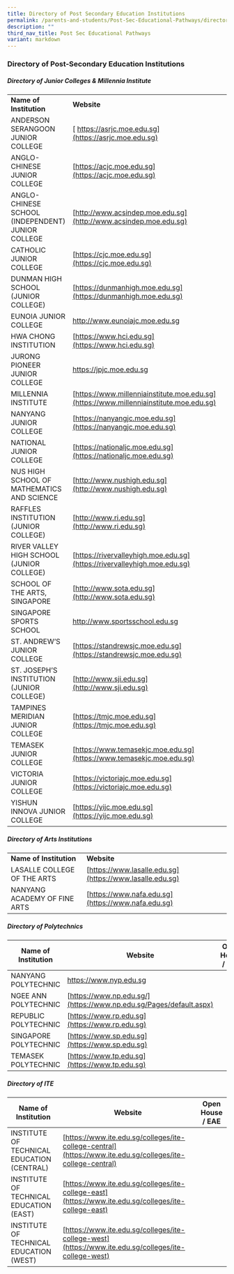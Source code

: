 ```yaml
---
title: Directory of Post Secondary Education Institutions
permalink: /parents-and-students/Post-Sec-Educational-Pathways/directory-of-post-sec-edu/
description: ""
third_nav_title: Post Sec Educational Pathways
variant: markdown
---
```

### Directory of Post-Secondary Education Institutions

##### Directory of Junior Colleges &amp; Millennia Institute

|                                                   |                                                                                        |                                                                                                                             |
| ------------------------------------------------- | -------------------------------------------------------------------------------------- | --------------------------------------------------------------------------------------------------------------------------- |
|<b>Name of Institution</b>|<b>Website</b>|
| ANDERSON SERANGOON JUNIOR COLLEGE| [ https://asrjc.moe.edu.sg](https://asrjc.moe.edu.sg)|
| ANGLO-CHINESE JUNIOR COLLEGE| [https://acjc.moe.edu.sg](https://acjc.moe.edu.sg)|
| ANGLO-CHINESE SCHOOL (INDEPENDENT) JUNIOR COLLEGE | [http://www.acsindep.moe.edu.sg](http://www.acsindep.moe.edu.sg)|
| CATHOLIC JUNIOR COLLEGE | [https://cjc.moe.edu.sg](https://cjc.moe.edu.sg)|
| DUNMAN HIGH SCHOOL (JUNIOR COLLEGE)| [https://dunmanhigh.moe.edu.sg](https://dunmanhigh.moe.edu.sg)|
| EUNOIA JUNIOR COLLEGE | [ http://www.eunoiajc.moe.edu.sg ](http://www.eunoiajc.moe.edu.sg)|
| HWA CHONG INSTITUTION| [https://www.hci.edu.sg](https://www.hci.edu.sg)|
| JURONG PIONEER JUNIOR COLLEGE | [https://jpjc.moe.edu.sg ](https://jpjc.moe.edu.sg)|
| MILLENNIA INSTITUTE  | [https://www.millenniainstitute.moe.edu.sg](https://www.millenniainstitute.moe.edu.sg) |
| NANYANG JUNIOR COLLEGE  | [https://nanyangjc.moe.edu.sg](https://nanyangjc.moe.edu.sg)|
| NATIONAL JUNIOR COLLEGE| [https://nationaljc.moe.edu.sg](https://nationaljc.moe.edu.sg)|
| NUS HIGH SCHOOL OF MATHEMATICS AND SCIENCE| [http://www.nushigh.edu.sg](http://www.nushigh.edu.sg) ||
| RAFFLES INSTITUTION (JUNIOR COLLEGE) | [http://www.ri.edu.sg](http://www.ri.edu.sg)|
| RIVER VALLEY HIGH SCHOOL (JUNIOR COLLEGE)| [https://rivervalleyhigh.moe.edu.sg](https://rivervalleyhigh.moe.edu.sg)|
| SCHOOL OF THE ARTS, SINGAPORE  | [http://www.sota.edu.sg](http://www.sota.edu.sg)|
| SINGAPORE SPORTS SCHOOL | [http://www.sportsschool.edu.sg ](http://www.sportsschool.edu.sg)|
| ST. ANDREW’S JUNIOR COLLEGE | [https://standrewsjc.moe.edu.sg](https://standrewsjc.moe.edu.sg) |
| ST. JOSEPH’S INSTITUTION (JUNIOR COLLEGE)| [http://www.sji.edu.sg](http://www.sji.edu.sg)|
| TAMPINES MERIDIAN JUNIOR COLLEGE | [https://tmjc.moe.edu.sg](https://tmjc.moe.edu.sg)|
| TEMASEK JUNIOR COLLEGE | [https://www.temasekjc.moe.edu.sg](https://www.temasekjc.moe.edu.sg)|
| VICTORIA JUNIOR COLLEGE | [https://victoriajc.moe.edu.sg](https://victoriajc.moe.edu.sg)|
| YISHUN INNOVA JUNIOR COLLEGE | [https://yijc.moe.edu.sg](https://yijc.moe.edu.sg)|

##### Directory of Arts Institutions

|                              |                                                          |            |
| ---------------------------- | -------------------------------------------------------- | ---------- |
|<b>Name of Institution</b>|<b>Website</b>|
| LASALLE COLLEGE OF THE ARTS  | [https://www.lasalle.edu.sg](https://www.lasalle.edu.sg) |
| NANYANG ACADEMY OF FINE ARTS | [https://www.nafa.edu.sg](https://www.nafa.edu.sg)|

##### Directory of Polytechnics

| Name of Institution   | Website                                                                                                                                                                                                                                                                                                                                                                                                                                                                           | Open House / EAE                                                                                |
| --------------------- | --------------------------------------------------------------------------------------------------------------------------------------------------------------------------------------------------------------------------------------------------------------------------------------------------------------------------------------------------------------------------------------------------------------------------------------------------------------------------------- | ----------------------------------------------------------------------------------------------- |
| NANYANG POLYTECHNIC   | [https://www.nyp.edu.sg ](https://www.nyp.edu.sg) ||
| NGEE ANN POLYTECHNIC  | [https://www.np.edu.sg/](https://www.np.edu.sg/Pages/default.aspx)||
| REPUBLIC POLYTECHNIC  | [https://www.rp.edu.sg](https://www.rp.edu.sg)| |
| SINGAPORE POLYTECHNIC | [https://www.sp.edu.sg](https://www.sp.edu.sg) ||
| TEMASEK POLYTECHNIC   | [https://www.tp.edu.sg](https://www.tp.edu.sg)||

##### Directory of ITE

| Name of Institution                        | Website                                                                                                    | Open House / EAE |
| ------------------------------------------ | ---------------------------------------------------------------------------------------------------------- | ---------------- |
| INSTITUTE OF TECHNICAL EDUCATION (CENTRAL) | [https://www.ite.edu.sg/colleges/ite-college-central](https://www.ite.edu.sg/colleges/ite-college-central) |                  |
| INSTITUTE OF TECHNICAL EDUCATION (EAST)    | [https://www.ite.edu.sg/colleges/ite-college-east](https://www.ite.edu.sg/colleges/ite-college-east)       |                  |
| INSTITUTE OF TECHNICAL EDUCATION (WEST)    | [https://www.ite.edu.sg/colleges/ite-college-west](https://www.ite.edu.sg/colleges/ite-college-west)       |                  |